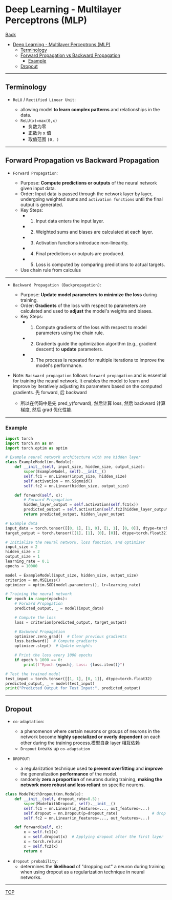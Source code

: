 # Deep Learning - Multilayer Perceptrons (MLP)

[Back](../../index.md)

- [Deep Learning - Multilayer Perceptrons (MLP)](#deep-learning---multilayer-perceptrons-mlp)
  - [Terminology](#terminology)
  - [Forward Propagation vs Backward Propagation](#forward-propagation-vs-backward-propagation)
    - [Example](#example)
  - [Dropout](#dropout)

---

## Terminology

- `ReLU` / `Rectified Linear Unit`:

  - allowing model **to learn complex patterns** and relationships in the data.
  - `ReLU(x)=max(0,x)`
    - 负数为零
    - 正数为 x 值
    - 取值范围 `[0, )`

---

## Forward Propagation vs Backward Propagation

- `Forward Propagation`:

  - Purpose: **Compute predictions or outputs** of the neural network given input data.
  - Order: Input data is passed through the network layer by layer, undergoing weighted sums and `activation functions` until the final output is generated.
  - Key Steps:
    - 1. Input data enters the input layer.
    - 2. Weighted sums and biases are calculated at each layer.
    - 3. Activation functions introduce non-linearity.
    - 4. Final predictions or outputs are produced.
    - 5. Loss is computed by comparing predictions to actual targets.
  - Use chain rule from calculus

---

- `Backward Propagation (Backpropagation)`:

  - Purpose: **Update model parameters to minimize the loss** during training.
  - Order: **Gradients** of the loss with respect to parameters are calculated and used to **adjust** the model's weights and biases.
  - Key Steps:
    - 1. Compute gradients of the loss with respect to model parameters using the chain rule.
    - 2. Gradients guide the optimization algorithm (e.g., gradient descent) to **update** parameters.
    - 3. The process is repeated for multiple iterations to improve the model's performance.

- Note: `Backward propagation` follows `forward propagation` and is essential for training the neural network. It enables the model to learn and improve by iteratively adjusting its parameters based on the computed gradients. 先 forward, 后 backward

  - 所以在代码中是先 pred_y(forward), 然后计算 loss, 然后 backward 计算梯度, 然后 grad 优化性能.

---

### Example

```py
import torch
import torch.nn as nn
import torch.optim as optim

# Example neural network architecture with one hidden layer
class ExampleModel(nn.Module):
    def __init__(self, input_size, hidden_size, output_size):
        super(ExampleModel, self).__init__()
        self.fc1 = nn.Linear(input_size, hidden_size)
        self.activation = nn.Sigmoid()
        self.fc2 = nn.Linear(hidden_size, output_size)

    def forward(self, x):
        # Forward Propagation
        hidden_layer_output = self.activation(self.fc1(x))
        predicted_output = self.activation(self.fc2(hidden_layer_output))
        return predicted_output, hidden_layer_output

# Example data
input_data = torch.tensor([[0, 1], [1, 0], [1, 1], [0, 0]], dtype=torch.float32)
target_output = torch.tensor([[1], [1], [0], [0]], dtype=torch.float32)

# Initialize the neural network, loss function, and optimizer
input_size = 2
hidden_size = 2
output_size = 1
learning_rate = 0.1
epochs = 10000

model = ExampleModel(input_size, hidden_size, output_size)
criterion = nn.MSELoss()
optimizer = optim.SGD(model.parameters(), lr=learning_rate)

# Training the neural network
for epoch in range(epochs):
    # Forward Propagation
    predicted_output, _ = model(input_data)

    # Compute the loss
    loss = criterion(predicted_output, target_output)

    # Backward Propagation
    optimizer.zero_grad()  # Clear previous gradients
    loss.backward()  # Compute gradients
    optimizer.step()  # Update weights

    # Print the loss every 1000 epochs
    if epoch % 1000 == 0:
        print(f"Epoch {epoch}, Loss: {loss.item()}")

# Test the trained model
test_input = torch.tensor([[1, 1], [0, 1]], dtype=torch.float32)
predicted_output, _ = model(test_input)
print("Predicted Output for Test Input:", predicted_output)

```

---

## Dropout

- `co-adaptation`:

  - a phenomenon where certain neurons or groups of neurons in the network become **highly specialized or overly dependent** on each other during the training process.模型自身 layer 相互依赖
  - `Dropout` breaks up `co-adaptation`

- `DROPOUT`:
  - a regularization technique used t**o prevent overfitting** and **improve** the generalization **performance** of the model.
  - randomly **zero a proportion** of neurons during training, **making the network more robust and less reliant** on specific neurons.

```py
class ModelWithDropout(nn.Module):
    def __init__(self, dropout_rate=0.5):
        super(ModelWithDropout, self).__init__()
        self.fc1 = nn.Linear(in_features=..., out_features=...)
        self.dropout = nn.Dropout(p=dropout_rate)               # drop out
        self.fc2 = nn.Linear(in_features=..., out_features=...)

    def forward(self, x):
        x = self.fc1(x)
        x = self.dropout(x)  # Applying dropout after the first layer
        x = torch.relu(x)
        x = self.fc2(x)
        return x
```

- `dropout probability`:
  - determines the **likelihood** of "dropping out" a neuron during training when using dropout as a regularization technique in neural networks.

---

[TOP](#deep-learning---multilayer-perceptrons-mlp)

